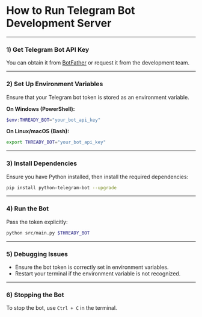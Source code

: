 # How to Run Telegram Bot Development Server

---

### 1) Get Telegram Bot API Key

You can obtain it from [BotFather](https://t.me/botfather) or request it from the development team.

---

### 2) Set Up Environment Variables

Ensure that your Telegram bot token is stored as an environment variable.

**On Windows (PowerShell):**

```powershell
$env:THREADY_BOT="your_bot_api_key"
```

**On Linux/macOS (Bash):**

```bash
export THREADY_BOT="your_bot_api_key"
```

---

### 3) Install Dependencies

Ensure you have Python installed, then install the required dependencies:

```bash
pip install python-telegram-bot --upgrade
```

---

### 4) Run the Bot

Pass the token explicitly:

```bash
python src/main.py $THREADY_BOT
```

---

### 5) Debugging Issues

- Ensure the bot token is correctly set in environment variables.
- Restart your terminal if the environment variable is not recognized.

---

### 6) Stopping the Bot

To stop the bot, use `Ctrl + C` in the terminal.
